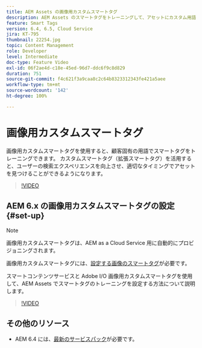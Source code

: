 ```yaml
---
title: AEM Assets の画像用カスタムスマートタグ
description: AEM Assets のスマートタグをトレーニングして、アセットにカスタム用語を適用する方法を説明します。
feature: Smart Tags
version: 6.4, 6.5, Cloud Service
jira: KT-795
thumbnail: 22254.jpg
topic: Content Management
role: Developer
level: Intermediate
doc-type: Feature Video
exl-id: 06f2ae4d-c18e-45ed-96d7-ddc6f9c8d829
duration: 751
source-git-commit: f4c621f3a9caa8c2c64b8323312343fe421a5aee
workflow-type: tm+mt
source-wordcount: '142'
ht-degree: 100%

---
```


# 画像用カスタムスマートタグ

画像用カスタムスマートタグを使用すると、顧客固有の用語でスマートタグをトレーニングできます。
カスタムスマートタグ（拡張スマートタグ）を活用すると、ユーザーの検索エクスペリエンスを向上させ、適切なタイミングでアセットを見つけることができるようになります。

>[!VIDEO](https://video.tv.adobe.com/v/22254?quality=12&learn=on)

## AEM 6.x の画像用カスタムスマートタグの設定{#set-up}

>[!NOTE]
> 画像用カスタムスマートタグは、AEM as a Cloud Service 用に自動的にプロビジョニングされます。

画像用カスタムスマートタグには、[設定する画像のスマートタグ](./image-smart-tags.md#set-up)が必要です。

スマートコンテンツサービスと Adobe I/O 画像用カスタムスマートタグを使用して、AEM Assets でスマートタグのトレーニングを設定する方法について説明します。

>[!VIDEO](https://video.tv.adobe.com/v/23405?quality=12&learn=on)

## その他のリソース

* AEM 6.4 には、[最新のサービスパック](https://experienceleague.adobe.com/docs/experience-manager-release-information/aem-release-updates/aem-releases-updates.html?lang=ja#aem-64)が必要です。
